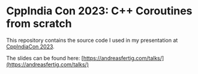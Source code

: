 # CppIndia Con 2023: C++ Coroutines from scratch

This repository contains the source code I used in my presentation at [CppIndiaCon 2023](https://www.cppindia.co.in/conference/2023/schedule/).

The slides can be found here: [https://andreasfertig.com/talks/](https://andreasfertig.com/talks/)

